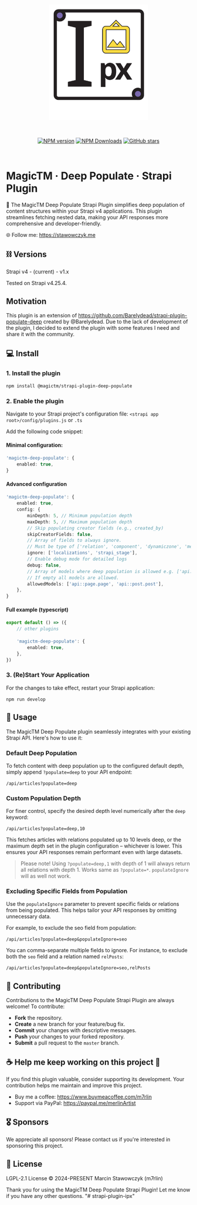 <p align="center">
  <a href="https://magictm.com" target="_blank" rel="noopener noreferrer">
    <img width="270" src="assets/logo.svg" alt="Project Logo"> 
  </a>
</p>

<br/>

<p align="center">
<a href='#'>
</a>
<a href="https://www.npmjs.com/package/@magictm/strapi-plugin-deep-populate" target="__blank"><img alt="NPM version" src="https://img.shields.io/npm/v/@magictm/strapi-plugin-deep-populate?flat&colorA=0e0a18&colorB=8c67ef"></a>
<a href="https://www.npmjs.com/package/@magictm/strapi-plugin-deep-populate" target="__blank"><img alt="NPM Downloads" src="https://img.shields.io/npm/dm/@magictm/strapi-plugin-deep-populate?flat&colorA=0e0a18&colorB=8c67ef"></a>
<a href="https://github.com/magictm/strapi-plugin-deep-populate" target="__blank"><img alt="GitHub stars" src="https://img.shields.io/github/stars/magictm/strapi-plugin-deep-populate?flat&colorA=0e0a18&colorB=8c67ef"></a>
</p>

<br/>

<h1 align='left'>MagicTM · Deep Populate · Strapi Plugin</h1>

🚀 The MagicTM Deep Populate Strapi Plugin simplifies deep population of content structures within your Strapi v4 applications. This plugin streamlines fetching nested data, making your API responses more comprehensive and developer-friendly.

🌐 Follow me: https://stawowczyk.me

## ⛓ Versions

Strapi v4 - (current) - v1.x

Tested on Strapi v4.25.4.

## Motivation

This plugin is an extension of https://github.com/Barelydead/strapi-plugin-populate-deep created by @Barelydead. Due to the lack of development of the plugin, I decided to extend the plugin with some features I need and share it with the community.

## 💻 Install

### 1. Install the plugin

```bash
npm install @magictm/strapi-plugin-deep-populate
```

### 2. Enable the plugin

Navigate to your Strapi project's configuration file:
`<strapi app root>/config/plugins.js` or `.ts`

Add the following code snippet:

#### Minimal configuration:

```ts
'magictm-deep-populate': {
    enabled: true,
}
```

#### Advanced configuration

```ts
'magictm-deep-populate': {
    enabled: true,
    config: {
        minDepth: 5, // Minimum population depth
        maxDepth: 5, // Maximum population depth
        // Skip populating creator fields (e.g., created_by)
        skipCreatorFields: false,
        // Array of fields to always ignore.
        // Must be type of ['relation', 'component', 'dynamiczone', 'media']
        ignore: ['localizations', 'strapi_stage'],
        // Enable debug mode for detailed logs
        debug: false,
        // Array of models where deep population is allowed e.g. ['api::page.page', 'api::post.post']
        // If empty all models are allowed.
        allowedModels: ['api::page.page', 'api::post.post'],
    },
}
```

#### Full example (typescript)

```ts
export default () => ({
    // other plugins

    'magictm-deep-populate': {
        enabled: true,
    },
})
```

### 3. (Re)Start Your Application

For the changes to take effect, restart your Strapi application:

```
npm run develop
```

## 🚀 Usage

The MagicTM Deep Populate plugin seamlessly integrates with your existing Strapi API. Here's how to use it:

### Default Deep Population

To fetch content with deep population up to the configured default depth, simply append `?populate=deep` to your API endpoint:

```
/api/articles?populate=deep
```

### Custom Population Depth

For finer control, specify the desired depth level numerically after the `deep` keyword:

```
/api/articles?populate=deep,10
```

This fetches articles with relations populated up to 10 levels deep, or the maximum depth set in the plugin configuration – whichever is lower. This ensures your API responses remain performant even with large datasets.

> Please note! Using `?populate=deep,1` with depth of 1 will always return all relations with depth 1. Works same as `?populate=*`. `populateIgnore` will as well not work.

### Excluding Specific Fields from Population

Use the `populateIgnore` parameter to prevent specific fields or relations from being populated. This helps tailor your API responses by omitting unnecessary data.

For example, to exclude the seo field from population:

```
/api/articles?populate=deep&populateIgnore=seo
```

You can comma-separate multiple fields to ignore. For instance, to exclude both the `seo` field and a relation named `relPosts`:

```
/api/articles?populate=deep&populateIgnore=seo,relPosts
```

## 🤝 Contributing

Contributions to the MagicTM Deep Populate Strapi Plugin are always welcome! To contribute:

-   **Fork** the repository.
-   **Create** a new branch for your feature/bug fix.
-   **Commit** your changes with descriptive messages.
-   **Push** your changes to your forked repository.
-   **Submit** a pull request to the `master` branch.

## ☕️ Help me keep working on this project 💚

If you find this plugin valuable, consider supporting its development. Your contribution helps me maintain and improve this project.

-   Buy me a coffee: https://www.buymeacoffee.com/m7rlin
-   Support via PayPal: https://paypal.me/merlinArtist

## 🎖️ Sponsors

We appreciate all sponsors! Please contact us if you're interested in sponsoring this project.

## 📜 License

LGPL-2.1 License © 2024-PRESENT Marcin Stawowczyk (m7rlin)

Thank you for using the MagicTM Deep Populate Strapi Plugin! Let me know if you have any other questions.
"# strapi-plugin-ipx" 
